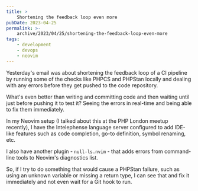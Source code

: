 ```yaml
---
title: >
    Shortening the feedback loop even more
pubDate: 2023-04-25
permalink: >-
    archive/2023/04/25/shortening-the-feedback-loop-even-more
tags:
    - development
    - devops
    - neovim
---
```


Yesterday's email was about shortening the feedback loop of a CI pipeline by running some of the checks like PHPCS and PHPStan locally and dealing with any errors before they get pushed to the code repository.

What's even better than writing and committing code and then waiting until just before pushing it to test it? Seeing the errors in real-time and being able to fix them immediately.

In my Neovim setup (I talked about this at the PHP London meetup recently), I have the Intelephense language server configured to add IDE-like features such as code completion, go-to definition, symbol renaming, etc.

I also have another plugin - `null-ls.nvim` - that adds errors from command-line tools to Neovim's diagnostics list.

So, if I try to do something that would cause a PHPStan failure, such as using an unknown variable or missing a return type, I can see that and fix it immediately and not even wait for a Git hook to run.
